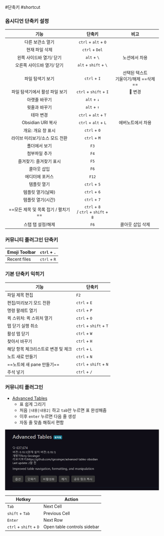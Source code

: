 #단축키 #shortcut 

### 옵시디언 단축키 설정
|                기능                 |                  단축키                   |                   비고                   |
|:-----------------------------------:|:-----------------------------------------:|:----------------------------------------:|
|          다른 보관소 열기           |           `ctrl` + `alt` + `O`            |                                          |
|           현재 파일 삭제            |              `ctrl` + `Del`               |                                          |
|      왼쪽 사이드바 열기/ 닫기       |                `alt` + `\`                |              노션에서 차용               |
|     오른쪽 사이드바 열기/ 닫기      |           `alt` + `shift` + `\`           |                                          |
|          파일 탐색기 보기           |               `ctrl` + `I`                | 선택된 텍스트 <br>기울이기/해제 ==삭제== |
|   파일 탐색기에서 활성 파일 보기    |          `ctrl` + `shift` + `I`           |                 📌 변경                  |
|            아랫줄 바꾸기            |                `alt` + `↓`                |                                          |
|            윗줄과 바꾸기            |                `alt` + `↑`                |                                          |
|              테마 변경              |           `ctrl` + `alt` + `T`            |                                          |
|          Obsidian URI 복사          |           `ctrl` + `alt` + `L`            |            에버노트에서 차용             |
|         개요: 개요 창 표시          |               `ctrl` + `0`                |                                          |
|   라이브 미리보기/소스 모드 전환    |               `ctrl` + `M`                |                                          |
|            폴더에서 보기            |                   `F3`                    |                                          |
|            첨부파일 추가            |                   `F4`                    |                                          |
|       즐겨찾기: 즐겨찾기 표시       |                   `F5`                    |                                          |
|             콜아웃 삽입             |                   `F6`                    |                                          |
|           에디터에 포커스           |                   `F12`                   |                                          |
|             템플릿 열기             |               `ctrl` + `5`                |                                          |
|          템플릿 열기(날짜)          |               `ctrl` + `6`                |                                          |
|          템플릿 열기(시간)          |               `ctrl` + `7`                |                                          |
| ==모든 제목 및 목록 접기 / 펼치기== | `ctrl` + `8` <br>/ `ctrl` + `shift` + `8` |                                          |
|          스탭 탭 설정/해제          |                   `F6`                    |             콜아웃 삽입 삭제             |


### 커뮤니티 플러그인 단축키
| Emoji Toolbar | `ctrl` + `.` |
| ------------- | ------------ |
| Recent files   | `ctrl` + `R`     |


### 기본 단축키 익히기
| 기능                                | 단축키                 |
| ----------------------------------- | ---------------------- |
| 파일 제목 편집                      | `F2`                   |
| 편집/미리보기 모드 전환             | `ctrl` + `E`           |
| 명령 팔레트 열기                    | `ctrl` + `P`           |
| 퀵 스위처: 퀵 스위처 열기           | `ctrl` + `O`           |
| 탭 닫기 실행 취소                   | `ctrl` + `shift` + `T` |
| 활성 탭 닫기                        | `ctrl` + `W`           |
| 찾아서 바꾸기                       | `ctrl` + `H`           |
| 해당 항목 체크리스트로 변경 및 체크 | `ctrl` + `L`           |
| 노트 새로 만들기                    | `ctrl` + `N`           |
| ==노트에 새 pane 만들기==              | `ctrl` + `shift` + `N` |
| 주석 넣기     | `ctrl` + `/`       |


### 커뮤니티 플러그인

-   [Advanced Tables](obsidian://show-plugin?id=table-editor-obsidian) 
    - 표 쉽게 그리기
    - 처음 `|내용|내용2|` 하고 `tab`만 누르면 표 완성해줌
    - 이후 `enter` 누르면 다음 줄 생성
    - 자동 줄 맞춤 해줘서 편함

![](../assets/image-20230217163551003.png)

| Hotkey                 | Action                      |
| ---------------------- | --------------------------- |
| `Tab`                  | Next Cell                   |
| ``shift`` + `Tab`        | Previous Cell               |
| `Enter`                | Next Row                    |
| ``ctrl`` + ``shift`` + `D` | Open table controls sidebar |
 
